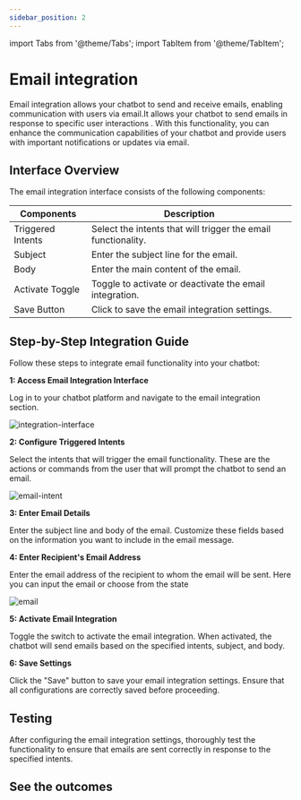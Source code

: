```yaml
---
sidebar_position: 2
---
```


import Tabs from '@theme/Tabs';
import TabItem from '@theme/TabItem';

# Email integration

Email integration allows your chatbot to send and receive emails, enabling communication with users via email.It allows your chatbot to send emails in response to specific user interactions . With this functionality, you can enhance the communication capabilities of your chatbot and provide users with important notifications or updates via email.

## Interface Overview

The email integration interface consists of the following components:

| Components          | Description                                                |
|-------------------|------------------------------------------------------------|
| Triggered Intents| Select the intents that will trigger the email functionality. |
| Subject           | Enter the subject line for the email.                     |
| Body              | Enter the main content of the email.                       |
| Activate Toggle   | Toggle to activate or deactivate the email integration.    |
| Save Button       | Click to save the email integration settings.             |

## Step-by-Step Integration Guide
Follow these steps to integrate email functionality into your chatbot:

**1: Access Email Integration Interface**

Log in to your chatbot platform and navigate to the email integration section.

![integration-interface](/img/integration_interface.png)

**2: Configure Triggered Intents**

Select the intents that will trigger the email functionality. These are the actions or commands from the user that will prompt the chatbot to send an email.

![email-intent](/img/email-intent.png)

**3: Enter Email Details**

Enter the subject line and body of the email. Customize these fields based on the information you want to include in the email message.

**4: Enter Recipient's Email Address**

Enter the email address of the recipient to whom the email will be sent. Here you can input  the email or choose from the state


![email](/img/email-details.png)


**5: Activate Email Integration**

Toggle the switch to activate the email integration. When activated, the chatbot will send emails based on the specified intents, subject, and body.

**6: Save Settings**

Click the "Save" button to save your email integration settings. Ensure that all configurations are correctly saved before proceeding.


## Testing
After configuring the email integration settings, thoroughly test the functionality to ensure that emails are sent correctly in response to the specified intents.
## See the outcomes




<!-- 
Integrating email functionality into your chatbot enhances its communication capabilities and enables smooth interaction with users via email.
Follow this guide to successfully integrate email into your chatbot application. -->